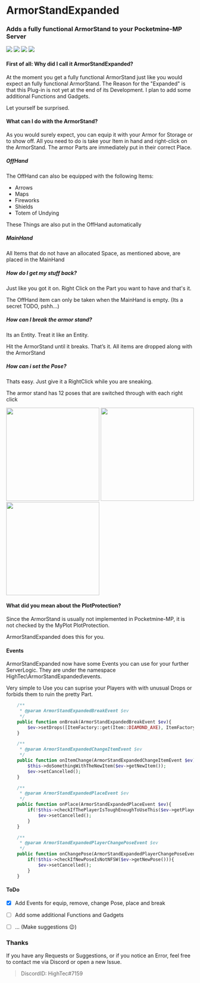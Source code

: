 # ArmorStandExpanded

### **Adds a fully functional ArmorStand to your Pocketmine-MP Server**

[![](https://poggit.pmmp.io/shield.state/ArmorStandExpanded)](https://poggit.pmmp.io/p/ArmorStandExpanded)
[![](https://poggit.pmmp.io/shield.api/ArmorStandExpanded)](https://poggit.pmmp.io/p/ArmorStandExpanded)
[![](https://poggit.pmmp.io/shield.dl/ArmorStandExpanded)](https://poggit.pmmp.io/p/ArmorStandExpanded)
[![](https://poggit.pmmp.io/shield.dl.total/ArmorStandExpanded)](https://poggit.pmmp.io/p/ArmorStandExpanded)

#### First of all: Why did I call it ArmorStandExpanded? 
At the moment you get a fully functional ArmorStand just like you would expect an fully functional ArmorStand. 
The Reason for the "Expanded" is that this Plug-in is not yet at the end of its Development. 
I plan to add some additional Functions and Gadgets.

Let yourself be surprised.

#### What can I do with the ArmorStand?

As you would surely expect, you can equip it with your Armor for Storage or to show off.
All you need to do is take your Item in hand and right-click on the ArmorStand. The armor Parts are immediately put in their correct Place.

##### OffHand
The OffHand can also be equipped with the following Items:
* Arrows
* Maps
* Fireworks
* Shields
* Totem of Undying

These Things are also put in the OffHand automatically

##### MainHand
All Items that do not have an allocated Space, as mentioned above, are placed in the MainHand

##### How do I get my stuff back?
Just like you got it on. Right Click on the Part you want to have and that's it. 

The OffHand item can only be taken when the MainHand is empty. (Its a secret TODO, pshh...)

##### How can I break the armor stand?

Its an Entity. Treat it like an Entity.

Hit the ArmorStand until it breaks. That’s it. All items are dropped along with the ArmorStand

##### How can i set the Pose?

Thats easy. Just give it a RightClick while you are sneaking. 

The armor stand has 12 poses that are switched through with each right click

<img src="https://github.com/HighTecDev/ArmorStandExpanded/blob/main/img/pose_img1.jpg" height="250"> <img src="https://github.com/HighTecDev/ArmorStandExpanded/blob/main/img/pose_img2.jpg" height="250"> <img src="https://github.com/HighTecDev/ArmorStandExpanded/blob/main/img/pose_img3.jpg" height="250">

#### What did you mean about the PlotProtection?

Since the ArmorStand is usually not implemented in Pocketmine-MP, it is not checked by the MyPlot PlotProtection.

ArmorStandExpanded does this for you.

#### Events
ArmorStandExpanded now have some Events you can use for your further ServerLogic.
They are under the namespace HighTec\ArmorStandExpanded\events.

Very simple to Use you can suprise your Players with with unusual Drops or forbids them to ruin the pretty Part.

```php
    /**
     * @param ArmorStandExpandedBreakEvent $ev
     */
    public function onBreak(ArmorStandExpandedBreakEvent $ev){
        $ev->setDrops([ItemFactory::get(Item::DIAMOND_AXE), ItemFactory::get(Item::CAKE)]);
    }

    /**
     * @param ArmorStandExpandedChangeItemEvent $ev
     */
    public function onItemChange(ArmorStandExpandedChangeItemEvent $ev){
        $this->doSomethingWithTheNewItem($ev->getNewItem());
        $ev->setCancelled();
    }

    /**
     * @param ArmorStandExpandedPlaceEvent $ev
     */
    public function onPlace(ArmorStandExpandedPlaceEvent $ev){
        if(!$this->checkIfThePlayerIsToughEnoughToUseThis($ev->getPlayer())){
            $ev->setCancelled();
        }
    }

    /**
     * @param ArmorStandExpandedPlayerChangePoseEvent $ev
     */
    public function onChangePose(ArmorStandExpandedPlayerChangePoseEvent $ev){
        if(!$this->checkIfNewPoseIsNotNFSW($ev->getNewPose())){
            $ev->setCancelled();
        }
    }

```


#### ToDo
- [x] Add Events for equip, remove, change Pose, place and break
- [ ] Add some additional Functions and Gadgets
- [ ] ... (Make suggestions :wink:)


### Thanks

If you have any Requests or Suggestions, or if you notice an Error, feel free to contact me via Discord or open a new Issue.

> DiscordID: HighTec#7159

